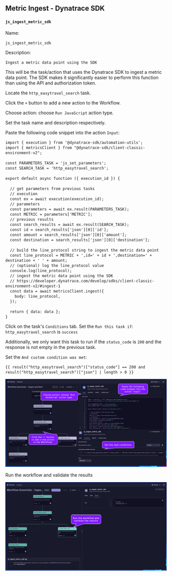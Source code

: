 ## Metric Ingest - Dynatrace SDK

#### `js_ingest_metric_sdk`
Name:
```text
js_ingest_metric_sdk
```
Description:
```text
Ingest a metric data point using the SDK
```

This will be the task/action that uses the Dynatrace SDK to ingest a metric data point.  The SDK makes it significantly easier to perform this function than using the API and authorization token.

Locate the `http_easytravel_search` task.

Click the `+` button to add a new action to the Workflow.

Choose action: choose `Run JavaScript` action type.

Set the task name and description respectively.

Paste the following code snippet into the action `Input`:
```
import { execution } from '@dynatrace-sdk/automation-utils';
import { metricsClient } from "@dynatrace-sdk/client-classic-environment-v2";

const PARAMETERS_TASK = 'js_set_parameters';
const SEARCH_TASK = 'http_easytravel_search';

export default async function ({ execution_id }) {

  // get parameters from previous tasks
  // execution
  const ex = await execution(execution_id);
  // parameters
  const parameters = await ex.result(PARAMETERS_TASK);
  const METRIC = parameters['METRIC'];
  // previous results
  const search_results = await ex.result(SEARCH_TASK);
  const id = search_results['json'][0]['id'];
  const amount = search_results['json'][0]['amount'];
  const destination = search_results['json'][0]['destination'];

  // build the line_protocol string to ingest the metric data point
  const line_protocol = METRIC + ',id=' + id + ',destination=' + destination + ' ' + amount;
  // (optional) log the line_protocol value
  console.log(line_protocol);
  // ingest the metric data point using the SDK
  // https://developer.dynatrace.com/develop/sdks/client-classic-environment-v2/#ingest-1
  const data = await metricsClient.ingest({
    body: line_protocol,
  });
  
  return { data: data };
}
```

Click on the task's `Conditions` tab.  Set the `Run this task if`: `http_easytravel_search` is `success`

Additionally, we only want this task to run if the `status_code` is `200` and the response is not empty in the previous task.

Set the `And custom condition was met`:
```
{{ result("http_easytravel_search")["status_code"] == 200 and result("http_easytravel_search")["json"] | length > 0 }}
```

![../../../assets/images/03-ingest-metric-sdk-input.png](../../../assets/images/03-ingest-metric-sdk-input.png)

Run the workflow and validate the results

![../../../assets/images/03-ingest-metric-sdk-results.png](../../../assets/images/03-ingest-metric-sdk-results.png)